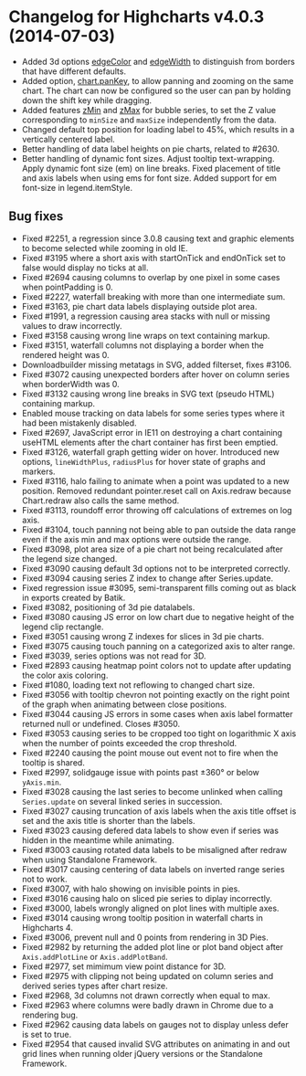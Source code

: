 # Changelog for Highcharts v4.0.3 (2014-07-03)
        
- Added 3d options [edgeColor](https://api.highcharts.com#plotOptions.column.edgeColor) and [edgeWidth](https:/api.highcharts.com#plotOptions.column.edgeWidth) to distinguish from borders that have different defaults.
- Added option, [chart.panKey](https://api.highcharts.com#chart.panKey), to allow panning and zooming on the same chart. The chart can now be configured so the user can pan by holding down the shift key while dragging.
- Added features [zMin](https://api.highcharts.com#plotOptions.bubble.zMin) and [zMax](https://api.highcharts.com#plotOptions.bubble.zMax) for bubble series, to set the Z value corresponding to `minSize` and `maxSize` independently from the data.
- Changed default top position for loading label to 45%, which results in a vertically centered label.
- Better handling of data label heights on pie charts, related to #2630.
- Better handling of dynamic font sizes. Adjust tooltip text-wrapping. Apply dynamic font size (em) on line breaks. Fixed placement of title and axis labels when using ems for font size. Added support for em font-size in legend.itemStyle.

## Bug fixes
- Fixed #2251, a regression since 3.0.8 causing text and graphic elements to become selected while zooming in old IE.
- Fixed #3195 where a short axis with startOnTick and endOnTick set to false would display no ticks at all.
- Fixed #2694 causing columns to overlap by one pixel in some cases when pointPadding is 0.
- Fixed #2227, waterfall breaking with more than one intermediate sum.
- Fixed #3163, pie chart data labels displaying outside plot area.
- Fixed #1991, a regression causing area stacks with null or missing values to draw incorrectly.
- Fixed #3158 causing wrong line wraps on text containing markup.
- Fixed #3151, waterfall columns not displaying a border when the rendered height was 0.
- Downloadbuilder missing metatags in SVG, added filterset, fixes #3106.
- Fixed #3072 causing unexpected borders after hover on column series when borderWidth was 0.
- Fixed #3132 causing wrong line breaks in SVG text (pseudo HTML) containing markup.
- Enabled mouse tracking on data labels for some series types where it had been mistakenly disabled.
- Fixed #2697, JavaScript error in IE11 on destroying a chart containing useHTML elements after the chart container has first been emptied.
- Fixed #3126, waterfall graph getting wider on hover. Introduced new options, `lineWidthPlus`, `radiusPlus` for hover state of graphs and markers.
- Fixed #3116, halo failing to animate when a point was updated to a new position. Removed redundant pointer.reset call on Axis.redraw because Chart.redraw also calls the same method.
- Fixed #3113, roundoff error throwing off calculations of extremes on log axis.
- Fixed #3104, touch panning not being able to pan outside the data range even if the axis min and max options were outside the range.
- Fixed #3098, plot area size of a pie chart not being recalculated after the legend size changed.
- Fixed #3090 causing default 3d options not to be interpreted correctly.
- Fixed #3094 causing series Z index to change after Series.update.
- Fixed regression issue #3095, semi-transparent fills coming out as black in exports created by Batik.
- Fixed #3082, positioning of 3d pie datalabels.
- Fixed #3080 causing JS error on low chart due to negative height of the legend clip rectangle.
- Fixed #3051 causing wrong Z indexes for slices in 3d pie charts.
- Fixed #3075 causing touch panning on a categorized axis to alter range.
- Fixed #3039, series options was not read for 3D.
- Fixed #2893 causing heatmap point colors not to update after updating the color axis coloring.
- Fixed #1080, loading text not reflowing to changed chart size.
- Fixed #3056 with tooltip chevron not pointing exactly on the right point of the graph when animating between close positions.
- Fixed #3044 causing JS errors in some cases when axis label formatter returned null or undefined. Closes #3050.
- Fixed #3053 causing series to be cropped too tight on logarithmic X axis when the number of points exceeded the crop threshold.
- Fixed #2240 causing the point mouse out event not to fire when the tooltip is shared.
- Fixed #2997, solidgauge issue with points past ±360° or below `yAxis.min`.
- Fixed #3028 causing the last series to become unlinked when calling `Series.update` on several linked series in succession.
- Fixed #3027 causing truncation of axis labels when the axis title offset is set and the axis title is shorter than the labels.
- Fixed #3023 causing defered data labels to show even if series was hidden in the meantime while animating.
- Fixed #3003 causing rotated data labels to be misaligned after redraw when using Standalone Framework.
- Fixed #3017 causing centering of data labels on inverted range series not to work.
- Fixed #3007, with halo showing on invisible points in pies.
- Fixed #3016 causing halo on sliced pie series to diplay incorrectly.
- Fixed #3000, labels wrongly aligned on plot lines with multiple axes.
- Fixed #3014 causing wrong tooltip position in waterfall charts in Highcharts 4.
- Fixed #3006, prevent null and 0 points from rendering in 3D Pies.
- Fixed #2982 by returning the added plot line or plot band object after `Axis.addPlotLine` or `Axis.addPlotBand`.
- Fixed #2977, set mimimum view point distance for 3D.
- Fixed #2975 with clipping not being updated on column series and derived series types after chart resize.
- Fixed #2968, 3d columns not drawn correctly when equal to max.
- Fixed #2963 where columns were badly drawn in Chrome due to a rendering bug.
- Fixed #2962 causing data labels on gauges not to display unless defer is set to true.
- Fixed #2954 that caused invalid SVG attributes on animating in and out grid lines when running older jQuery versions or the Standalone Framework.
